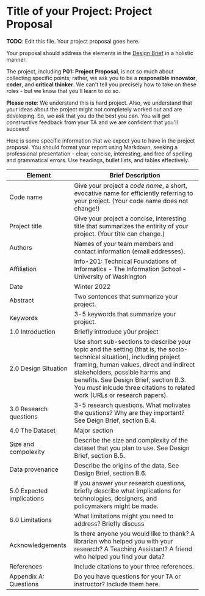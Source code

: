# Title of your Project: Project Proposal 

**TODO**: Edit this file. Your project proposal goes here.

Your proposal should address the elements in the [Design Brief](xxx) in a holistic manner.

The project, including **P01: Project Proposal**, is not so much about collecting specific points; rather, we ask you to be a **responsible innovator**, **coder**, and **critical thinker**. We can't tell you precisely how to take on these roles - but we know that you'll learn to do so. 

**Please note**: We understand this is hard project. Also, we understand that your ideas about the project might not completely worked out and are developing. So, we ask that you do the best you can. You will get constructive feedback from your TA and we are confident that you'll succeed! 

Here is some specific information that we expect you to have in the project proposal. You should format your report using Markdown, seeking a professional presentation - clear, concise, interesting, and free of spelling and grammatical errors. Use headings, bullet lists, and tables effectively.

|Element | Brief Description|
|---------------| -----------------|
|Code name | Give your project a _code name_, a short, evocative name for efficiently referring to your project. (Your code name does not change!)| 
|Project title| Give your project a concise, interesting title that summarizes the entirity of your project. (Your title can change.) |
|Authors | Names of your team members and contact information (email addresses). |
|Affiliation |  Info-201: Technical Foundations of Informatics - The Information School - University of Washington |
|Date | Winter 2022|
|Abstract | Two sentences that summarize your project. |
|Keywords | 3-5 keywords that summarize your project.|
|1.0 Introduction | Briefly introduce y0ur project |
|2.0 Design Situation | Use short sub-sections to describe your topic and the setting (that is, the socio-technical situation), including project framing, human values, direct and indirect stakeholders, possible harms and benefits. See Design Brief, section B.3. You *must* inlcude three citations to related work (URLs or research papers).  |
|3.0 Research questions | 3-5 research questions. What motivates the qustions? Why are they important? See Deign Brief, section B.4.|
|4.0 The Dataset | Major section |
|Size and compolexity | Describe the size and complexity of the dataset that you plan to use. See Design Brief, section B.5.| 
|Data provenance | Describe the origins of the data. See Design Brief, section B.6.|
|5.0 Expected implications | If you answer your research questions, briefly describe what implications for technologies, designers, and policymakers might be made.|
|6.0 Limitations | What limitations might you need to address? Briefly discuss|
|Acknowledgements | Is there anyone you would like to thank? A librarian who helped you with your research? A Teaching Assistant? A friend who helped you find your data? |
|References | Include citations to your three references.|
|Appendix A: Questions| Do you have questions for your TA or instructor?  Include them here.|

